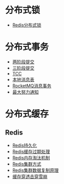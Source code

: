 # 分布式锁
- <a href="../../pages/JavaWeb/distribution/lock/Redis分布式锁.md">Redis分布式锁</a>

# 分布式事务
- <a href="../../pages/JavaWeb/distribution/transaction/两阶段提交.md">两阶段提交</a>
- <a href="../../pages/JavaWeb/distribution/transaction/三阶段提交.md">三阶段提交</a>
- <a href="../../pages/JavaWeb/distribution/transaction/TCC.md">TCC</a>
- <a href="../../pages/JavaWeb/distribution/transaction/本地消息表.md">本地消息表</a>
- <a href="../../pages/JavaWeb/distribution/transaction/RocketMQ消息事务.md">RocketMQ消息事务</a>
- <a href="../../pages/JavaWeb/distribution/transaction/最大努力通知.md">最大努力通知</a>

# 分布式缓存
## Redis
- <a href="../../pages/JavaWeb/distribution/cache/Redis/Redis持久化.md">Redis持久化</a>
- <a href="../../pages/JavaWeb/distribution/cache/Redis/Redis缓存过期处理.md">Redis缓存过期处理</a>
- <a href="../../pages/JavaWeb/distribution/cache/Redis/Redis内存淘汰机制.md">Redis内存淘汰机制</a>
- <a href="../../pages/JavaWeb/distribution/cache/Redis/Redis集群方式.md">Redis集群方式</a>
- <a href="../../pages/JavaWeb/distribution/cache/Redis/Redis集群数据复制原理.md">Redis集群数据复制原理</a>
- <a href="../../pages/JavaWeb/distribution/cache/Redis/缓存穿透击穿雪崩.md">缓存穿透击穿雪崩</a>
